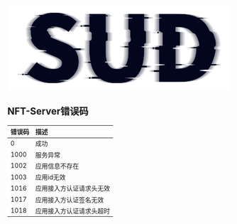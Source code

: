 #

![SUD](../../app/Resource/logo.png)

## NFT-Server错误码

| 错误码  | 描述           |
|:-----|:-------------|
| 0    | 成功           |
| 1000 | 服务异常         |
| 1002 | 应用信息不存在      |
| 1003 | 应用id无效       |
| 1016 | 应用接入方认证请求头无效 |
| 1017 | 应用接入方认证签名无效  |
| 1018 | 应用接入方认证请求头超时 |

